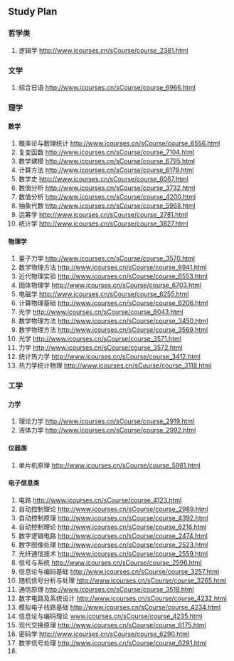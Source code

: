 ## Study Plan
### 哲学类
1. 逻辑学 http://www.icourses.cn/sCourse/course_2381.html
### 文学
1. 综合日语 http://www.icourses.cn/sCourse/course_6966.html
### 理学
#### 数学
1. 概率论与数理统计 http://www.icourses.cn/sCourse/course_6556.html
2. 复变函数 http://www.icourses.cn/sCourse/course_7104.html
3. 数学建模 http://www.icourses.cn/sCourse/course_6795.html
4. 计算方法 http://www.icourses.cn/sCourse/course_6179.html
5. 数学史 http://www.icourses.cn/sCourse/course_6067.html
6. 数值分析 http://www.icourses.cn/sCourse/course_3732.html
7. 数值分析 http://www.icourses.cn/sCourse/course_4200.html
8. 抽象代数 http://www.icourses.cn/sCourse/course_5968.html
9. 运筹学 http://www.icourses.cn/sCourse/course_2781.html
10. 统计学 http://www.icourses.cn/sCourse/course_3827.html
#### 物理学
1. 量子力学 http://www.icourses.cn/sCourse/course_3570.html
2. 数学物理方法 http://www.icourses.cn/sCourse/course_6941.html
3. 近代物理实验 http://www.icourses.cn/sCourse/course_6553.html
4. 固体物理学 http://www.icourses.cn/sCourse/course_6703.html
5. 电磁学 http://www.icourses.cn/sCourse/course_6255.html
6. 计算物理基础 http://www.icourses.cn/sCourse/course_6206.html
7. 光学 http://www.icourses.cn/sCourse/course_6043.html
8. 数学物理方法 http://www.icourses.cn/sCourse/course_3450.html
9. 数学物理方法 http://www.icourses.cn/sCourse/course_3569.html
10. 光学 http://www.icourses.cn/sCourse/course_3571.html
11. 力学 http://www.icourses.cn/sCourse/course_3572.html
12. 统计热力学 http://www.icourses.cn/sCourse/course_3412.html
13. 热力学统计物理 http://www.icourses.cn/sCourse/course_3118.html
### 工学
#### 力学
1. 理论力学 http://www.icourses.cn/sCourse/course_2919.html
2. 液体力学 http://www.icourses.cn/sCourse/course_2992.html
#### 仪器类
1. 单片机原理 http://www.icourses.cn/sCourse/course_5981.html
#### 电子信息类
1. 电路 http://www.icourses.cn/sCourse/course_4123.html
2. 自动控制理论 http://www.icourses.cn/sCourse/course_2989.html
3. 自动控制原理 http://www.icourses.cn/sCourse/course_4392.html
4. 自动控制理论 http://www.icourses.cn/sCourse/course_6216.html
5. 数字逻辑电路 http://www.icourses.cn/sCourse/course_2474.html
6. 数字图像处理 http://www.icourses.cn/sCourse/course_2523.html
7. 光纤通信技术 http://www.icourses.cn/sCourse/course_2559.html
8. 信号与系统 http://www.icourses.cn/sCourse/course_2596.html
9. 信息论与编码基础 http://www.icourses.cn/sCourse/course_3257.html
10. 随机信号分析与处理 http://www.icourses.cn/sCourse/course_3265.html
11. 通信原理 http://www.icourses.cn/sCourse/course_3518.html
12. 数字电路及系统设计 http://www.icourses.cn/sCourse/course_4232.html
13. 模拟电子线路基础 http://www.icourses.cn/sCourse/course_4234.html 
14. 信息论与编码理论 www.icourses.cn/sCourse/course_4235.html
15. 现代交换原理 http://www.icourses.cn/sCourse/course_6175.html
16. 密码学 http://www.icourses.cn/sCourse/course_6290.html
17. 数字信号处理 http://www.icourses.cn/sCourse/course_6291.html
18. 



























